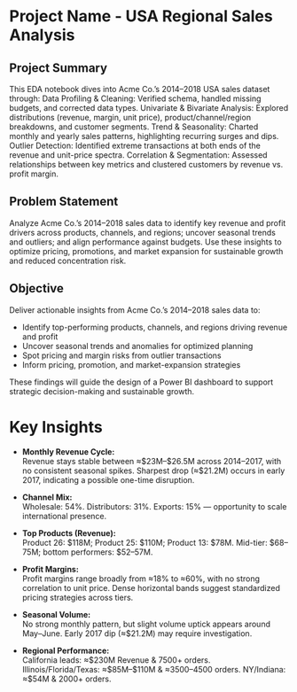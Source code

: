 # **Project Name**    - USA Regional Sales Analysis

##  **Project Summary** 
This EDA notebook dives into Acme Co.’s 2014–2018 USA sales dataset through:
Data Profiling & Cleaning: Verified schema, handled missing budgets, and corrected data types.
Univariate & Bivariate Analysis: Explored distributions (revenue, margin, unit price), product/channel/region breakdowns, and customer segments.
Trend & Seasonality: Charted monthly and yearly sales patterns, highlighting recurring surges and dips.
Outlier Detection: Identified extreme transactions at both ends of the revenue and unit-price spectra.
Correlation & Segmentation: Assessed relationships between key metrics and clustered customers by revenue vs. profit margin.

## **Problem Statement**  
Analyze Acme Co.’s 2014–2018 sales data to identify key revenue and profit drivers across products, channels, and regions; uncover seasonal trends and outliers; and align performance against budgets. Use these insights to optimize pricing, promotions, and market expansion for sustainable growth and reduced concentration risk.

## **Objective**
Deliver actionable insights from Acme Co.’s 2014–2018 sales data to:

- Identify top-performing products, channels, and regions driving revenue and profit  
- Uncover seasonal trends and anomalies for optimized planning  
- Spot pricing and margin risks from outlier transactions  
- Inform pricing, promotion, and market-expansion strategies  

These findings will guide the design of a Power BI dashboard to support strategic decision-making and sustainable growth.

# **Key Insights** 


- **Monthly Revenue Cycle:**  
  Revenue stays stable between ≈\$23M–\$26.5M across 2014–2017, with no consistent seasonal spikes. Sharpest drop (≈\$21.2M) occurs in early 2017, indicating a possible one-time disruption.

- **Channel Mix:**  
  Wholesale: 54%. Distributors: 31%. Exports: 15% — opportunity to scale international presence.

- **Top Products (Revenue):**  
  Product 26: \$118M; Product 25: \$110M; Product 13: \$78M. Mid-tier: \$68–75M; bottom performers: \$52–57M.

- **Profit Margins:**  
  Profit margins range broadly from ≈18% to ≈60%, with no strong correlation to unit price. Dense horizontal bands suggest standardized pricing strategies across tiers.

- **Seasonal Volume:**  
  No strong monthly pattern, but slight volume uptick appears around May–June. Early 2017 dip (≈\$21.2M) may require investigation.

- **Regional Performance:**  
  California leads: ≈\$230M Revenue & 7500+ orders. Illinois/Florida/Texas: ≈\$85M–$110M & ≈3500–4500 orders. NY/Indiana: ≈\$54M & 2000+ orders.

